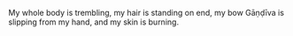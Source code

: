 My whole body is trembling, my hair is standing on end, my bow Gāṇḍīva is slipping from my hand, and my skin is burning.